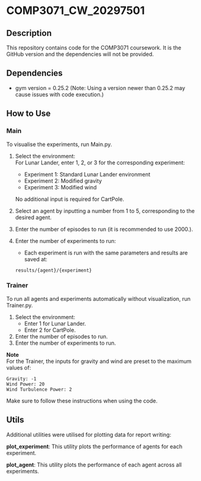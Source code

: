 # COMP3071_CW_20297501

## Description
This repository contains code for the COMP3071 coursework. It is the GitHub version and the dependencies will not be provided.

## Dependencies
- gym version = 0.25.2
  (Note: Using a version newer than 0.25.2 may cause issues with code execution.)

## How to Use
### Main  
To visualise the experiments, run Main.py.

1. Select the environment:  
For Lunar Lander, enter 1, 2, or 3 for the corresponding experiment:  
    - Experiment 1: Standard Lunar Lander environment  
    - Experiment 2: Modified gravity  
    - Experiment 3: Modified wind  

    No additional input is required for CartPole.  

2. Select an agent by inputting a number from 1 to 5, corresponding to the desired agent.

3.  Enter the number of episodes to run (it is recommended to use 2000.).  

4. Enter the number of experiments to run:  
    - Each experiment is run with the same parameters and results are saved at: 
    ```
    results/{agent}/{experiment}
    ```

### Trainer
To run all agents and experiments automatically without visualization, run Trainer.py.

1. Select the environment:  
    - Enter 1 for Lunar Lander.
    - Enter 2 for CartPole.
2. Enter the number of episodes to run.
3. Enter the number of experiments to run.

**Note**  
For the Trainer, the inputs for gravity and wind are preset to the maximum values of:

    Gravity: -1
    Wind Power: 20
    Wind Turbulence Power: 2
Make sure to follow these instructions when using the code.

## Utils
Additional utilities were utilised for plotting data for report writing:

**plot_experiment**: This utility plots the performance of agents for each experiment.

**plot_agent**: This utility plots the performance of each agent across all experiments.
